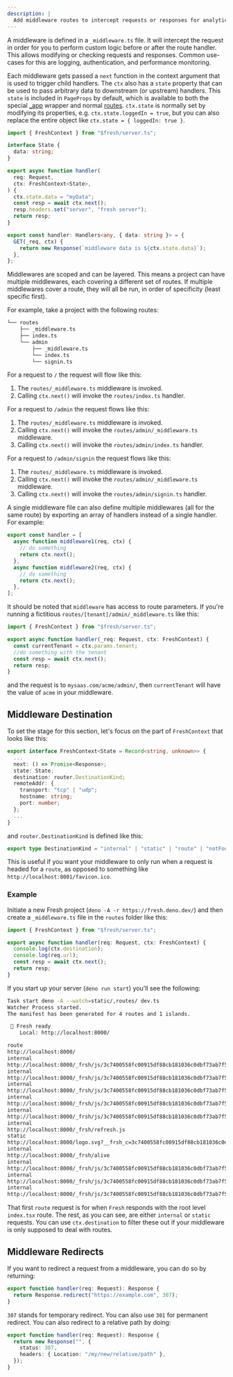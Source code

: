 ```yaml
---
description: |
  Add middleware routes to intercept requests or responses for analytics purposes, access control, or anything else.
---
```


A middleware is defined in a `_middleware.ts` file. It will intercept the
request in order for you to perform custom logic before or after the route
handler. This allows modifying or checking requests and responses. Common
use-cases for this are logging, authentication, and performance monitoring.

Each middleware gets passed a `next` function in the context argument that is
used to trigger child handlers. The `ctx` also has a `state` property that can
be used to pass arbitrary data to downstream (or upstream) handlers. This
`state` is included in `PageProps` by default, which is available to both the
special [\_app](/docs/concepts/app-wrapper.md) wrapper and normal
[routes](/docs/concepts/routes.md). `ctx.state` is normally set by modifying its
properties, e.g. `ctx.state.loggedIn = true`, but you can also replace the
entire object like `ctx.state = { loggedIn: true }`.

```ts routes/_middleware.ts
import { FreshContext } from "$fresh/server.ts";

interface State {
  data: string;
}

export async function handler(
  req: Request,
  ctx: FreshContext<State>,
) {
  ctx.state.data = "myData";
  const resp = await ctx.next();
  resp.headers.set("server", "fresh server");
  return resp;
}
```

```ts routes/myHandler.ts
export const handler: Handlers<any, { data: string }> = {
  GET(_req, ctx) {
    return new Response(`middleware data is ${ctx.state.data}`);
  },
};
```

Middlewares are scoped and can be layered. This means a project can have
multiple middlewares, each covering a different set of routes. If multiple
middlewares cover a route, they will all be run, in order of specificity (least
specific first).

For example, take a project with the following routes:

```txt Project Structure
└── routes
    ├── _middleware.ts
    ├── index.ts
    └── admin
        ├── _middleware.ts
        └── index.ts
        └── signin.ts
```

For a request to `/` the request will flow like this:

1. The `routes/_middleware.ts` middleware is invoked.
2. Calling `ctx.next()` will invoke the `routes/index.ts` handler.

For a request to `/admin` the request flows like this:

1. The `routes/_middleware.ts` middleware is invoked.
2. Calling `ctx.next()` will invoke the `routes/admin/_middleware.ts`
   middleware.
3. Calling `ctx.next()` will invoke the `routes/admin/index.ts` handler.

For a request to `/admin/signin` the request flows like this:

1. The `routes/_middleware.ts` middleware is invoked.
2. Calling `ctx.next()` will invoke the `routes/admin/_middleware.ts`
   middleware.
3. Calling `ctx.next()` will invoke the `routes/admin/signin.ts` handler.

A single middleware file can also define multiple middlewares (all for the same
route) by exporting an array of handlers instead of a single handler. For
example:

```ts routes/_middleware.ts
export const handler = [
  async function middleware1(req, ctx) {
    // do something
    return ctx.next();
  },
  async function middleware2(req, ctx) {
    // do something
    return ctx.next();
  },
];
```

It should be noted that `middleware` has access to route parameters. If you're
running a fictitious `routes/[tenant]/admin/_middleware.ts` like this:

```ts routes/[tenant]/admin/_middleware.ts
import { FreshContext } from "$fresh/server.ts";

export async function handler(_req: Request, ctx: FreshContext) {
  const currentTenant = ctx.params.tenant;
  //do something with the tenant
  const resp = await ctx.next();
  return resp;
}
```

and the request is to `mysaas.com/acme/admin/`, then `currentTenant` will have
the value of `acme` in your middleware.

## Middleware Destination

To set the stage for this section, let's focus on the part of `FreshContext`
that looks like this:

```ts
export interface FreshContext<State = Record<string, unknown>> {
  ...
  next: () => Promise<Response>;
  state: State;
  destination: router.DestinationKind;
  remoteAddr: {
    transport: "tcp" | "udp";
    hostname: string;
    port: number;
  };
  ...
}
```

and `router.DestinationKind` is defined like this:

```ts
export type DestinationKind = "internal" | "static" | "route" | "notFound";
```

This is useful if you want your middleware to only run when a request is headed
for a `route`, as opposed to something like `http://localhost:8001/favicon.ico`.

### Example

Initiate a new Fresh project (`deno -A -r https://fresh.deno.dev/`) and then
create a `_middleware.ts` file in the `routes` folder like this:

```ts routes/_middleware.ts
import { FreshContext } from "$fresh/server.ts";

export async function handler(req: Request, ctx: FreshContext) {
  console.log(ctx.destination);
  console.log(req.url);
  const resp = await ctx.next();
  return resp;
}
```

If you start up your server (`deno run start`) you'll see the following:

```sh Terminal
Task start deno -A --watch=static/,routes/ dev.ts
Watcher Process started.
The manifest has been generated for 4 routes and 1 islands.

 🍋 Fresh ready
    Local: http://localhost:8000/

route
http://localhost:8000/
internal
http://localhost:8000/_frsh/js/3c7400558fc00915df88cb181036c0dbf73ab7f5/deserializer.js
internal
http://localhost:8000/_frsh/js/3c7400558fc00915df88cb181036c0dbf73ab7f5/signals.js
internal
http://localhost:8000/_frsh/js/3c7400558fc00915df88cb181036c0dbf73ab7f5/plugin-twind-main.js
internal
http://localhost:8000/_frsh/js/3c7400558fc00915df88cb181036c0dbf73ab7f5/main.js
internal
http://localhost:8000/_frsh/js/3c7400558fc00915df88cb181036c0dbf73ab7f5/island-counter.js
internal
http://localhost:8000/_frsh/refresh.js
static
http://localhost:8000/logo.svg?__frsh_c=3c7400558fc00915df88cb181036c0dbf73ab7f5
internal
http://localhost:8000/_frsh/alive
internal
http://localhost:8000/_frsh/js/3c7400558fc00915df88cb181036c0dbf73ab7f5/chunk-PDMKJVJ5.js
internal
http://localhost:8000/_frsh/js/3c7400558fc00915df88cb181036c0dbf73ab7f5/chunk-UGFDDSOV.js
internal
http://localhost:8000/_frsh/js/3c7400558fc00915df88cb181036c0dbf73ab7f5/chunk-RCK7U3UF.js
```

That first `route` request is for when `Fresh` responds with the root level
`index.tsx` route. The rest, as you can see, are either `internal` or `static`
requests. You can use `ctx.destination` to filter these out if your middleware
is only supposed to deal with routes.

## Middleware Redirects

If you want to redirect a request from a middleware, you can do so by returning:

```ts
export function handler(req: Request): Response {
  return Response.redirect("https://example.com", 307);
}
```

`307` stands for temporary redirect. You can also use `301` for permanent
redirect. You can also redirect to a relative path by doing:

```ts
export function handler(req: Request): Response {
  return new Response("", {
    status: 307,
    headers: { Location: "/my/new/relative/path" },
  });
}
```
